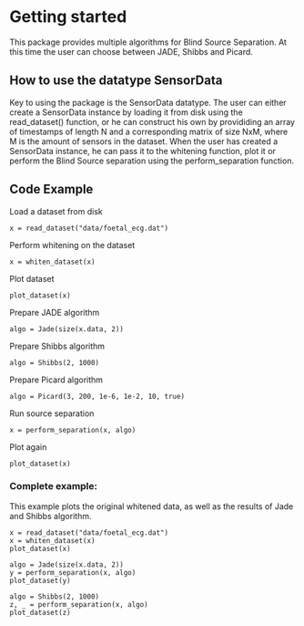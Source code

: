 # Getting started
This package provides multiple algorithms for Blind Source Separation. 
At this time the user can choose between JADE, Shibbs and Picard. 

## How to use the datatype SensorData
Key to using the package is the SensorData datatype. The user can either create a SensorData instance by loading it from disk using the read_dataset() function, or he can construct his own by provididing an array of timestamps of length N and a corresponding matrix of size NxM, where M is the amount of sensors in the dataset.
When the user has created a SensorData instance, he can pass it to the whitening function, plot it or perform the Blind Source separation using the perform_separation function.

## Code Example 
Load a dataset from disk

    x = read_dataset("data/foetal_ecg.dat")

Perform whitening on the dataset

    x = whiten_dataset(x)

Plot dataset

    plot_dataset(x)

Prepare JADE algorithm

    algo = Jade(size(x.data, 2))

Prepare Shibbs algorithm

    algo = Shibbs(2, 1000)

Prepare Picard algorithm

    algo = Picard(3, 200, 1e-6, 1e-2, 10, true)

Run source separation

    x = perform_separation(x, algo)

Plot again

    plot_dataset(x)

### Complete example:

This example plots the original whitened data, as well as the results of Jade and Shibbs algorithm.

    x = read_dataset("data/foetal_ecg.dat")
    x = whiten_dataset(x)
    plot_dataset(x)

    algo = Jade(size(x.data, 2))
    y = perform_separation(x, algo)
    plot_dataset(y)

    algo = Shibbs(2, 1000)
    z, _ = perform_separation(x, algo)
    plot_dataset(z)

